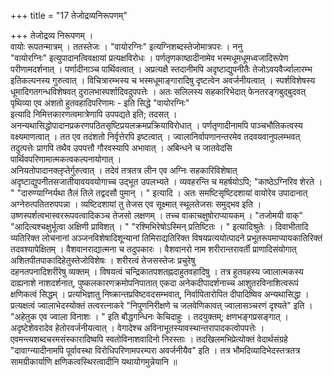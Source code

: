 +++
title = "17 तेजोद्रव्यनिरूपणम्"

+++
तेजोद्रव्य निरूपणम् ।  
वायोः रूपतन्मात्रम् । ततस्तेजः । "वायोरग्निः" इत्यग्निशब्दस्तेजोमात्रपरः । ननु  
"वायोरग्निः" इत्युपादानत्विवक्षायां प्रत्यक्षविरोधः । पर्णतृणकाष्ठादीनामेव भस्मधूमधूमध्वजादिरूपेण परीणामदर्शनात् । पर्णादीनाञ्च पार्थिवत्वात् । अप्रत्यक्षै स्तदानीमपि अदृष्टाद्युपनीतैः तेजोऽवयवैर्ज्वालारम्भ इतिकल्पनस्य गुरुत्वात् । विचित्रारम्भस्य च भस्मधूमाङ्गारादिषु दृष्टत्वेन अवर्जनीयत्वात् । स्पर्शविशेषस्य धूमादिगतगन्धविशेषवत् दुरालभास्पर्शादिवदुपपत्तेः । अतः सलिलस्य सहकारिभेदात् फेनतरङ्गबुद्बुदवत् पृथिव्या एव अंशतो हुतवहादिपरिणामः - इति सिद्धे "वायोरग्निः"  
इत्यादि निमित्तकारणत्वमात्रेणापि उपपद्यते इति; तदसत् । अनन्यथासिद्धोपादानप्रकरणपठितसृष्टिप्रयलक्रमप्रक्रियाविरोधात् । पर्णतृणादीनामपि पाञ्चभौतिकत्वस्य वक्ष्यमाणत्वात् । तत एव तदंशतो निर्वृत्तेरपि इष्टत्वात् । ज्वालानिर्वापणानन्तरमेव तदवयवानुपलम्भवत् तदुत्पत्तेः प्रागपि तथैव उपपत्तौ गौरवस्यापि अभावात् । अबिन्धने च जातवेदसि पार्थिवपरिणामात्मकत्वकल्पनायोगात् ।  
अनियतोपादानक्लृप्तेर्गुरुत्वात् । तदेवं तत्रतत्र लीन एव अग्निः सहकारिविशेषात् अदृष्टाद्युपनीतसजातीयावयवयोगाच्च उद्भूत उपलभ्यते । व्यवहरन्ति च महर्षयोऽपि; "काष्ठेऽग्निरिव शेरते । " "दारुण्याग्निर्यथा तैलं तिले तद्वदसौ पुमान् । " इत्यादि । अतः समष्टिसृष्टिदशायां वायोरेव उपादानात् अग्नेरुत्पतितरुपपन्ना । व्यष्टिदशायां तु तेजस एव सूक्ष्मात् स्थूलतेजसः समुद्भव इति ।  
उष्णस्पर्शत्वभास्वररूपवत्वादिकञ्च तेजसो लक्षणम् । तच्च वाकाचक्षुषोराप्यायकम् । "तजोमयी वाक्" "आदित्यश्चक्षुर्भूत्वा अक्षिणी प्राविशत् । " "रश्मिभिरेषोऽस्मिन् प्रतिष्टितः । " इत्यादिश्रुतेः । दिवाभीतादि व्यतिरिक्त लोचनानां अञ्जनविशेषादिशून्यानां तिमिराद्यतिरिक्त विषयप्रत्ययोत्पादने प्रभूतरूपमाप्यायकातिरिक्तं तदवश्यापेक्षितम् । वैशवानराद्यात्मना च तदुपकारः । वैशवानरो नाम शरीरान्तरावर्ती प्राणादिसंयोगात् अशितपीतपाकादिहेतुस्तेजोविशेषः । शरीरत्वं तेजसस्तेजः प्रचुरेषु  
दहनतपनादिशरीरेषु व्यक्तम् । विषयत्वं चन्द्रिकातपशतह्नदाहुतवहादिषु । तत्र हुतवहस्य ज्वालात्मकस्य दाह्यनाशे नाशदर्शनात्, पुष्कलकारणक्रमोपनिपातात् एकदा अनेकदीपादर्शनाच्च आशुतरविनाशित्वरूपं क्षणिकत्वं सिद्धम् । प्रत्यभिज्ञातु निष्क्रान्तप्रविष्टवदसम्भवात्, निर्वापितारोपित दीपादिष्विव अन्यथासिद्धा । प्रत्यक्षत्वं ज्वालाभेदस्योक्तं तत्वरत्नाकरे "निपुणनिरीक्षणे च जलवेणिकावत् ज्वालासञ्चरणं दृश्यते" इति । "अहेतुक एव ज्वाला विनाशः । " इति बौद्धगन्धिनः केचिदाहुः । तदयुक्तम्; क्षणभङ्गप्रसङ्गात् । अदृष्टेशेवरादेव हेतोरवर्जनीयत्वात् । वेगादेश्च अविनाभूतस्यावस्थान्तरापादकत्वोपपत्तेः । एवमन्त्यशब्दचरमसंस्कारादिष्वपि स्वतोविनाशवादिनो निरस्ताः । तदखिलमभिप्रेत्योक्तं वेदार्थसंग्रहे "दावाग्न्यादीनामपि पूर्वावस्था विरोधिपरिणामपरम्परा अवर्जनीयैव" इति । तत्र भौमदिव्यादिभेदस्तत्रतत्र सामग्रीकार्याणि क्षणिकत्वस्थिरत्वादीनि यथायोगमुन्नेयानि ॥